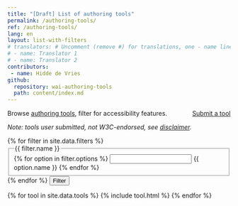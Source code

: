 ```yaml
---
title: "[Draft] List of authoring tools"
permalink: /authoring-tools/
ref: /authoring-tools/
lang: en
layout: list-with-filters
# translators: # Uncomment (remove #) for translations, one - name line per translator.
# - name: Translator 1
# - name: Translator 2
contributors:
 - name: Hidde de Vries
github:
  repository: wai-authoring-tools
  path: content/index.md
---
```


<style> 
{% include css/styles.css %}
</style>

<div class="header-sup">
  <a class="button button-more" href="submit-a-tool" style="float: right"><span>Submit a tool</span></a>
  <p>Browse <a href="https://www.w3.org/WAI/standards-guidelines/atag">authoring tools</a>, filter for accessibility features.</p>
  <p><em>Note: tools user submitted, not W3C-endorsed, see <a href="#disclaimer">disclaimer</a>.</em></p>
</div>

<div id="app" class="tools">
  <form class="tools-filters" data-filter-form action="https://hiddedevries.nl/test-api/" method="POST">
    {% for filter in site.data.filters %}
    <fieldset id="{{ filter.id }}">
      <legend>{{ filter.name }}</legend>
      {% for option in filter.options %}
      <input type="{{ filter.type }}" id="filter-{{ option.id }}" name="{{ option.id }}">
      <label for="filter-{{ option.id }}">{{ option.name }}</label>
      {% endfor %}
    </fieldset>
    {% endfor %}
    <button>Filter</button> 
  </form>
  <div class="tools-tools">
    <div role="alert">
      <p class="status status-busy" hidden>Loading tools…</p>
      <p class="status status-failure" hidden>something went wrong…</p>
    </div>
    <div id="tools-list">
    {% for tool in site.data.tools %}
      {% include tool.html %}
    {% endfor %}
    </div>
  </div>
</div>

<script>
{% include js/tools.js %}
</script>


